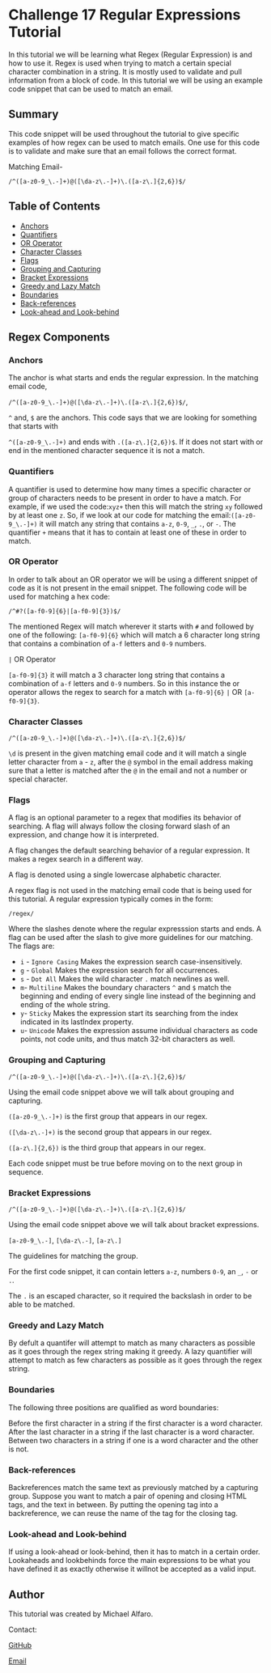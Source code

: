 # Challenge 17 Regular Expressions Tutorial

In this tutorial we will be learning what Regex (Regular Expression) is and how to use it. Regex is used when trying to match a certain special character combination in a string. It is mostly used to validate and pull information from a block of code. In this tutorial we will be using an example code snippet that can be used to match an email.

## Summary

This code snippet will be used throughout the tutorial to give specific examples of how regex can be used to match emails. One use for this code is to validate and make sure that an email follows the correct format. 

Matching Email-

`/^([a-z0-9_\.-]+)@([\da-z\.-]+)\.([a-z\.]{2,6})$/`

## Table of Contents

- [Anchors](#anchors)
- [Quantifiers](#quantifiers)
- [OR Operator](#or-operator)
- [Character Classes](#character-classes)
- [Flags](#flags)
- [Grouping and Capturing](#grouping-and-capturing)
- [Bracket Expressions](#bracket-expressions)
- [Greedy and Lazy Match](#greedy-and-lazy-match)
- [Boundaries](#boundaries)
- [Back-references](#back-references)
- [Look-ahead and Look-behind](#look-ahead-and-look-behind)

## Regex Components

### Anchors

The anchor is what starts and ends the regular expression. 
In the matching email code, 

`/^([a-z0-9_\.-]+)@([\da-z\.-]+)\.([a-z\.]{2,6})$/`, 

 `^` and, `$` are the anchors. This code says that we are looking for something that starts with 

`^([a-z0-9_\.-]+)` and ends with `.([a-z\.]{2,6})$`. If it does not start with or end in the mentioned character sequence it is not a match.



### Quantifiers

A quantifier is used to determine how many times a specific character or group of characters needs to be present in order to have a match. For example, if we used the code:`xyz+` then this will match the string `xy` followed by at least one `z`. So, if we look at our code for matching the email:`([a-z0-9_\.-]+)` it will match any string that contains `a-z`, `0-9`, `_`, `.`, or `-`. The quantifier `+` means that it has to contain at least one of these in order to match. 

### OR Operator

In order to talk about an OR operator we will be using a different snippet of code as it is not present in the email snippet. The following code will be used for matching a hex code:
 

`/^#?([a-f0-9]{6}|[a-f0-9]{3})$/`


The mentioned Regex will match wherever it starts with `#` and followed by one of the following:
`[a-f0-9]{6}` which will match a 6 character long string that contains a combination of `a-f` letters and `0-9` numbers. 

`|` OR Operator

`[a-f0-9]{3}` it will match a 3 character long string that contains a combination of `a-f` letters and `0-9` numbers.
So in this instance the or operator allows the regex to search for a match with `[a-f0-9]{6}` `|` OR `[a-f0-9]{3}`.

### Character Classes
`/^([a-z0-9_\.-]+)@([\da-z\.-]+)\.([a-z\.]{2,6})$/`

`\d` is present in the given matching email code and it will match a single letter character from `a` - `z`, after the `@` symbol in the email address making sure that a letter is matched after the `@` in the email and not a number or special character.  
### Flags
A flag is an optional parameter to a regex that modifies its behavior of searching. A flag will always follow the closing forward slash of an expression, and change how it is interpreted.

A flag changes the default searching behavior of a regular expression. It makes a regex search in a different way.

A flag is denoted using a single lowercase alphabetic character.

A regex flag is not used in the matching email code that is being used for this tutorial. A regular expression typically comes in the form:

`/regex/` 

Where the slashes denote where the regular expresssion starts and ends. A flag can be used after the slash to give more guidelines for our matching. The flags are:
* `i` - `Ignore Casing`	Makes the expression search case-insensitively.
* `g`	- `Global` Makes the expression search for all occurrences.
* `s` - `Dot All` Makes the wild character `.` match newlines as well.
* `m`- `Multiline` Makes the boundary characters `^` and `$` match the beginning and ending of every single line instead of the beginning and ending of the whole string.
* `y`- `Sticky`	Makes the expression start its searching from the index indicated in its lastIndex property.
* `u`- `Unicode` Makes the expression assume individual characters as code points, not code units, and thus match 32-bit characters as well.
 
### Grouping and Capturing

`/^([a-z0-9_\.-]+)@([\da-z\.-]+)\.([a-z\.]{2,6})$/`

Using the email code snippet above we will talk about grouping and capturing.

`([a-z0-9_\.-]+)` is the first group that appears in our regex.

`([\da-z\.-]+)` is the second group that appears in our regex. 

`([a-z\.]{2,6})` is the third group that appears in our regex. 

Each code snippet must be true before moving on to the next group in sequence.

 
### Bracket Expressions
`/^([a-z0-9_\.-]+)@([\da-z\.-]+)\.([a-z\.]{2,6})$/`

Using the email code snippet above we will talk about bracket expressions.


`[a-z0-9_\.-]`, `[\da-z\.-]`, `[a-z\.]` 

The guidelines for matching the group. 

For the first code snippet, it can contain letters `a-z`, numbers `0-9`, an `_`, `-` or `.`.

The `.` is an escaped character, so it required the backslash in order to be able to be matched. 

### Greedy and Lazy Match

By defult a quantifer will attempt to match as many characters as possible as it goes through the regex string making it greedy. A lazy quantifier will attempt to match as few characters as possible as it goes through the regex string. 

### Boundaries

The following three positions are qualified as word boundaries:

Before the first character in a string if the first character is a word character.
After the last character in a string if the last character is a word character.
Between two characters in a string if one is a word character and the other is not. 

### Back-references

Backreferences match the same text as previously matched by a capturing group. Suppose you want to match a pair of opening and closing HTML tags, and the text in between. By putting the opening tag into a backreference, we can reuse the name of the tag for the closing tag.

### Look-ahead and Look-behind

If using a look-ahead or look-behind, then it has to match in a certain order. Lookaheads and lookbehinds force the main expressions to be what you have defined it as exactly otherwise it willnot be accepted as a valid input. 

## Author

This tutorial was created by Michael Alfaro.

Contact:

[GitHub](https://github.com/zoid415)

[Email](michaelalfaro93@gmail.com)
